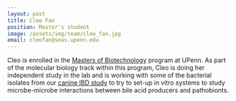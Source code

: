 ```yaml
---
layout: post
title: Cleo Fan
position: Master's student
image: /assets/img/team/cleo_fan.jpg
email: cleofan@seas.upenn.edu
---
```


Cleo is enrolled in the [Masters of Biotechnology](https://biotech.seas.upenn.edu/) program at UPenn.  As part of the molecular biology track within this program, Cleo is doing her independent study in the lab and is working with some of the bacterial isolates from our [canine IBD study](https://microbiomejournal.biomedcentral.com/articles/10.1186/s40168-019-0740-4) to try to set-up in vitro systems to study microbe-microbe interactions between bile acid producers and pathobionts.
